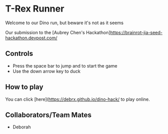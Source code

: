 # T-Rex Runner

Welcome to our Dino run, but beware it's not as it seems

Our submission to the [Aubrey Chen's Hackathon]https://brainrot-jia-seed-hackathon.devpost.com/
## Controls

* Press the space bar to jump and to start the game
* Use the down arrow key to duck

## How to play

You can click [here](https://debrx.github.io/dino-hack/ to play online.

## Collaborators/Team Mates
* Deborah